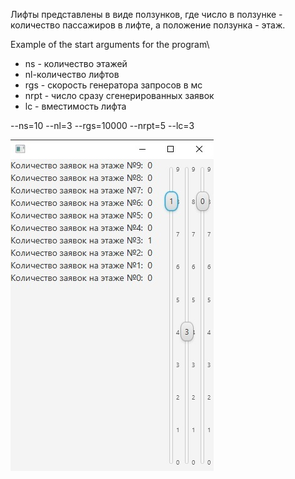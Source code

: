 Лифты представлены в виде ползунков, где число в ползунке - количество пассажиров в лифте, а положение ползунка - этаж.

Example of the start arguments for the program\

- ns - количество этажей
- nl-количество лифтов
- rgs - скорость генератора запросов в мс
- nrpt - число сразу сгенерированных заявок
- lc - вместимость лифта

--ns=10 --nl=3 --rgs=10000 --nrpt=5 --lc=3

![alt text](lift_runtime.jpg)
